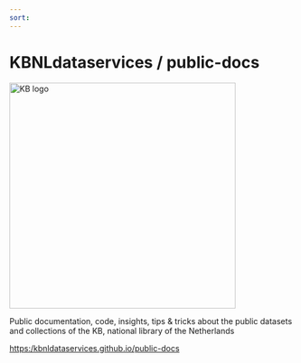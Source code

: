 ```yaml
---
sort: 
---
```


# KBNLdataservices / public-docs 

<img alt="KB logo" src="../assets/images/KB_Nationale-Bibliotheek_Logo_RGB-Zwart-EN.jpg" width="400px"/>

Public documentation, code, insights, tips &amp; tricks about the public datasets and collections of the KB, national library of the Netherlands 

[https:/kbnldataservices.github.io/public-docs](https:/kbnldataservices.github.io/public-docs)
